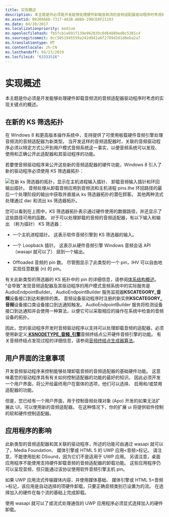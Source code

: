 ```yaml
---
title: 实现概述
description: 本主题是你必须是开发能够处理硬件卸载音频流的音频适配器驱动程序时考虑的实现关键点的概述。
ms.assetid: B93B9A6D-7317-482B-A0B8-298CE8F21193
ms.date: 04/20/2017
ms.localizationpriority: medium
ms.openlocfilehash: fb5fcb1a691f139e962039c0d64889ed0c5381c4
ms.sourcegitcommit: 0cc5051945559a242d941a6f2799d161d8eba2a7
ms.translationtype: MT
ms.contentlocale: zh-CN
ms.lasthandoff: 04/23/2019
ms.locfileid: "63333516"
---
```

# <a name="implementation-overview"></a>实现概述


本主题是你必须是开发能够处理硬件卸载音频流的音频适配器驱动程序时考虑的实现关键点的概述。

## <a name="span-idthenewksfiltertopologyspanspan-idthenewksfiltertopologyspanspan-idthenewksfiltertopologyspanthe-new-ks-filter-topology"></a><span id="The_New_KS_Filter_Topology"></span><span id="the_new_ks_filter_topology"></span><span id="THE_NEW_KS_FILTER_TOPOLOGY"></span>在新的 KS 筛选拓扑


在 Windows 8 和更高版本操作系统中，支持提供了可使用板载硬件音频引擎处理音频流的音频适配器为新类型。 当开发这样的音频适配器时，关联的音频驱动程序必须以特定方式公开到用户模式音频系统这一事实，以便音频系统可以发现、 使用和正确公开此适配器和其驱动程序的功能。

若要使音频驱动程序来公开这些新的音频适配器的硬件功能，Windows 8 引入了新的驱动程序必须使用 KS 筛选器拓扑：

![在新 ks 筛选器的拓扑，显示在主机进程输入插针、 卸载音频输入插针和环回输出插针。 音频处理从卸载音频应用到音频流和主机进程 pins.the 环回路径的最后一个处理阶段的输出中获取并直接从 ks 筛选器拓扑的潜在顾客。 其他两种流式处理通过 dac 和流出 ks 筛选器拓扑。](images/audio-engine-ksftopology.png)

您可以看到在上图中，KS 筛选器拓扑表示通过硬件使用的数据路径，并还显示了这些路径可用的函数。 对于可以处理卸载的音频的音频适配器，有以下输入和输出 （称为插针） KS 筛选器：

-   一个主机进程插针。 这表示软件音频引擎到 KS 筛选器的输入。

-   一个 Loopback 插针。 这表示从硬件音频引擎 Windows 音频会话 API （wasapi 就可以了） 层到一个输出。

-   Offloaded 音频的 pin 数。 尽管图显示了此类型的一个 pin，IHV 可以自由地实现任意数量 (n) 的 pin。

有关此新类型的筛选器的 KS 拓扑中的 pin 的详细信息，请参阅[体系结构概述](architectural-overview.md)。
"会导致"发现音频适配器及其驱动程序的用户模式音频系统中的实际服务是 AudioEndpointBuilder。 AudioEndpointBuilder 服务监视器**KSCATEGORY\_音频**设备接口到达和删除的类。 音频设备驱动程序时注册的新实例**KSCATEGORY\_音频**设备接口类设备接口到达通知触发。 AudioEndpointBuilder 服务将检测设备接口到达通知并会使用一种算法，以便它可以采取相应的操作在系统中检查的音频设备的拓扑。

因此，您的驱动程序开发时音频驱动程序以支持可以处理卸载音频的适配器，必须使用新定义[ **KSNODETYPE\_音频\_引擎**](https://msdn.microsoft.com/library/windows/hardware/hh450866)音频终结点公开硬件音频引擎的功能。 有关音频终结点发现过程的详细信息，请参阅[音频终结点生成器算法](audio-endpoint-builder-algorithm.md)。

## <a name="span-iduserinterfaceconsiderationsspanspan-iduserinterfaceconsiderationsspanspan-iduserinterfaceconsiderationsspanuser-interface-considerations"></a><span id="User_Interface_Considerations"></span><span id="user_interface_considerations"></span><span id="USER_INTERFACE_CONSIDERATIONS"></span>用户界面的注意事项


开发音频驱动程序来控制能够处理卸载音频的音频适配器的基础硬件功能。 这意味着您的驱动程序具有有关如何控制适配器的功能的最好的知识。 因此必须开发一个用户界面，将公开给最终用户在窗体的选项，他们可以选择、 启用和/或禁用适配器的功能。

但是，您已经有一个用户界面，用于控制音频处理对象 (Apo) 开发的如果无法扩展此 UI，可以使用新的音频适配器。 在这种情况下，你的扩展 ui 将提供软件控制的软和硬件控制适配器。

## <a name="span-idapplicationimpactspanspan-idapplicationimpactspanspan-idapplicationimpactspanapplication-impact"></a><span id="Application_Impact"></span><span id="application_impact"></span><span id="APPLICATION_IMPACT"></span>应用程序的影响


此新类型的音频适配器和其关联的驱动程序，所述的功能可由通过 wasapi 就可以了，Media Foundation、 媒体引擎或 HTML 5 的 UWP 应用&lt;音频&gt;标记。 请注意，不能使用批和 DSound，因为它们不是适用于 UWP 应用。 另请注意，桌面应用程序不能使用支持硬件卸载音频的音频适配器的卸载功能。 这些应用程序仍可以呈现音频，但只能通过该协议使用软件音频引擎主机 pin。

如果 UWP 应用流式传输媒体内容，并使用媒体基础、 媒体引擎或 HTML 5&lt;音频&gt;标记，该应用是自动选择的项硬件卸载，只要正确音频类别已设置为的流。 在选择加入的硬件在每个流的基础上完成卸载。

使用 wasapi 就可以了或流式处理通信的 UWP 应用程序必须显式选择加入的硬件卸载。

 

 




